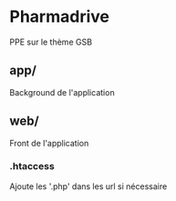 # Pharmadrive

PPE sur le thème GSB

## app/
Background de l'application

## web/
Front de l'application

### .htaccess
Ajoute les '.php' dans les url si nécessaire
